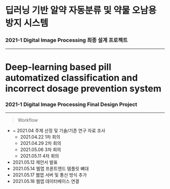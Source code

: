 # 딥러닝 기반 알약 자동분류 및 약물 오남용 방지 시스템

### 2021-1 Digital Image Processing 최종 설계 프로젝트


---


# Deep-learning based pill automatized classification and incorrect dosage prevention system

### 2021-1 Digital Image Processing Final Design Project

---

> Workflow

- ~ 2021.04 주제 선정 및 기술/기존 연구 자료 조사
    - 2021.04.22 1차 회의
    - 2021.04.29 2차 회의
    - 2021.05.06 3차 회의
    - 2021.05.11 4차 회의
- 2021.05.12 제안서 발표
- 2021.05.14 웹앱 프론트엔드 템플릿 뼈대
- 2021.05.17 웹앱 서버 및 통신 방식 추가
- 2021.05.18 웹앱 데이터베이스 연결